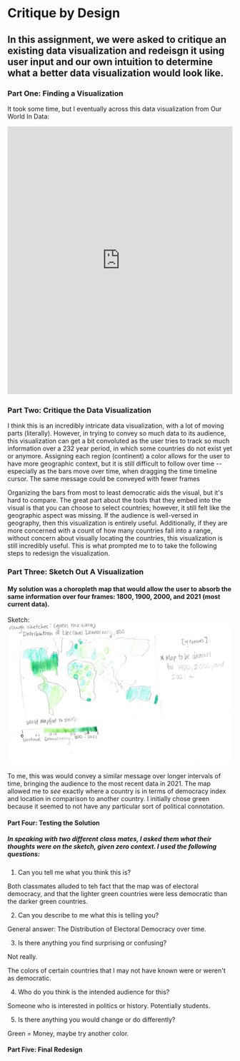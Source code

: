 # Critique by Design
## In this assignment, we were asked to critique an existing data visualization and redeisgn it using user input and our own intuition to determine what a better data visualization would look like.

### Part One: Finding a Visualization
It took some time, but I eventually across this data visualization from Our World In Data:
<iframe src="https://ourworldindata.org/grapher/distribution-electoral-democracy-vdem?time=1900&country=~OWID_HSE" loading="lazy" style="width: 100%; height: 600px; border: 0px none;"></iframe> 

### Part Two: Critique the Data Visualization
I think this is an incredibly intricate data visualization, with a lot of moving parts (literally). However, in trying to convey so much data to its audience, this visualization can get a bit convoluted as the user tries to track so much information over a 232 year period, in which some countries do not exist yet or anymore. Assigning each region (continent) a color allows for the user to have more geographic context, but it is still difficult to follow over time -- especially as the bars move over time, when dragging the time timeline cursor. The same message could be conveyed with fewer frames 

Organizing the bars from most to least democratic aids the visual, but it's hard to compare. The great part about the tools that they embed into the visual is that you can choose to select countries; however, it still felt like the geographic aspect was missing. If the audience is well-versed in geography, then this visualization is entirely useful. Additionally, if they are more concerned with a count of how many countries fall into a range, without concern about visually locating the countries, this visualization is still incredibly useful. This is what prompted me to to take the following steps to redesign the visualization.

### Part Three: Sketch Out A Visualization
#### My solution was a choropleth map that would allow the user to absorb the same information over four frames: 1800, 1900, 2000, and 2021 (most current data).

Sketch:
![Sketch](democracysketch.png)

To me, this was would convey a similar message over longer intervals of time, bringing the audience to the most recent data in 2021. The map allowed me to *see* exactly where a country is in terms of democracy index and location in comparison to another country. I initially chose green because it seemed to not have any particular sort of political connotation.

#### Part Four: Testing the Solution

##### In speaking with two different class mates, I asked them what their thoughts were on the sketch, given zero context. I used the following questions:

1. Can you tell me what you think this is?

Both classmates alluded to teh fact that the map was of electoral democracy, and that the lighter green countries were less democratic than the darker green countries.

2. Can you describe to me what this is telling you?

General answer: The Distribution of Electoral Democracy over time.


3. Is there anything you find surprising or confusing?

Not really.

The colors of certain countries that I may not have known were or weren't as democratic.


4. Who do you think is the intended audience for this?

Someone who is interested in politics or history. Potentially students.

5. Is there anything you would change or do differently?

Green = Money, maybe try another color. 


#### Part Five: Final Redesign

<div class="flourish-embed flourish-map" data-src="visualisation/11834138"><script src="https://public.flourish.studio/resources/embed.js"></script></div>

<div class="flourish-embed flourish-map" data-src="visualisation/11846925"><script src="https://public.flourish.studio/resources/embed.js"></script></div>

<div class="flourish-embed flourish-map" data-src="visualisation/11846925"><script src="https://public.flourish.studio/resources/embed.js"></script></div>

<div class="flourish-embed flourish-map" data-src="visualisation/11850216"><script src="https://public.flourish.studio/resources/embed.js"></script></div>
